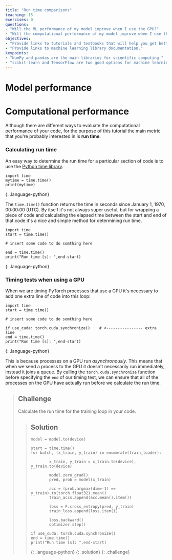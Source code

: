 ```yaml
---
title: "Run time comparisons"
teaching: 15
exercises: 0
questions:
- "Will the ML performance of my model improve when I use the GPU?"
- "Will the computational performance of my model improve when I use the GPU?"
objectives:
- "Provide links to tutorials and textbooks that will help you get better at Python."
- "Provide links to machine learning library documentation."
keypoints:
- "NumPy and pandas are the main libraries for scientific computing."
- "scikit-learn and TensorFlow are two good options for machine learning in Python."
---
```


# Model performance


# Computational performance

Although there are different ways to evaluate the computational performance of your code, for the purpose of this tutorial the main metric that you're probably interested in is **run time**. 

### Calculating run time

An easy way to determine the run time for a particular section of code is to use the [Python time library](https://docs.python.org/3/library/time.html#time.time). 

~~~
import time
mytime = time.time()
print(mytime)
~~~
{: .language-python}

The `time.time()` function returns the time in seconds since January 1, 1970, 00:00:00 (UTC). By itself it's not always super useful, but for wrapping a piece of code and calculating the elapsed time between the start and end of that code it's a nice and simple method for determining run time.

~~~
import time
start = time.time()

# insert some code to do somthing here

end = time.time()
print("Run time [s]: ",end-start)
~~~
{: .language-python}


### Timing tests when using a GPU

When we are timing PyTorch processes that use a GPU it's necessary to add one extra line of code into this loop:

~~~
import time
start = time.time()

# insert some code to do somthing here

if use_cuda: torch.cuda.synchronize()    # <---------------- extra line
end = time.time()
print("Run time [s]: ",end-start)
~~~
{: .language-python}

This is because processes on a GPU run *asynchronously*. This means that when we send a process to the GPU it doesn't necessarily run immediately, instead it joins a queue. By calling the `torch.cuda.synchronize` function before specifying the `end` of our timing test, we can ensure that all of the processes on the GPU have actually run before we calculate the run time. 


> ## Challenge
> Calculate the run time for the training loop in your code.
> 
> > ## Solution
> > 
> > ~~~
> > model = model.to(device)
> >
> > start = time.time()
> > for batch, (x_train, y_train) in enumerate(train_loader):
> >         
> >         x_train, y_train = x_train.to(device), y_train.to(device)
> >         
> >         model.zero_grad()
> >         pred, prob = model(x_train)
> >         
> >         acc = (prob.argmax(dim=-1) == y_train).to(torch.float32).mean()
> >         train_accs.append(acc.mean().item())
> >         
> >         loss = F.cross_entropy(pred, y_train)
> >         train_loss.append(loss.item())
> >        
> >         loss.backward()
> >         optimizer.step()
> >
> > if use_cuda: torch.cuda.synchronize()    
> > end = time.time()
> > print("Run time [s]: ",end-start)
> > ~~~
> > {: .language-python}
> {: .solution}
{: .challenge}





